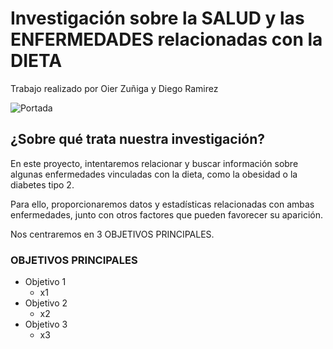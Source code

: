 # Investigación sobre la SALUD y las ENFERMEDADES relacionadas con la DIETA

Trabajo realizado por Oier Zuñiga y Diego Ramirez

![Portada](/Fuentes/Seminario_OierDiego/Portada.jpeg)

## ¿Sobre qué trata nuestra investigación?

En este proyecto, intentaremos relacionar y buscar información sobre algunas enfermedades vinculadas con la dieta, como la obesidad o la diabetes tipo 2.

Para ello, proporcionaremos datos y estadísticas relacionadas con ambas enfermedades, junto con otros factores que pueden favorecer su aparición.

Nos centraremos en 3 OBJETIVOS PRINCIPALES.

### OBJETIVOS PRINCIPALES

-   Objetivo 1
    -   x1
-   Objetivo 2
    -   x2
-   Objetivo 3
    -   x3
